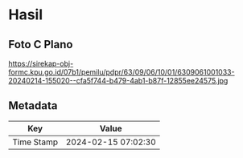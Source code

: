 # Hasil

## Foto C Plano

https://sirekap-obj-formc.kpu.go.id/07b1/pemilu/pdpr/63/09/06/10/01/6309061001033-20240214-155020--cfa5f744-b479-4ab1-b87f-12855ee24575.jpg


## Metadata

| Key        | Value               |
| ---------- | ------------------- |
| Time Stamp | 2024-02-15 07:02:30 |



